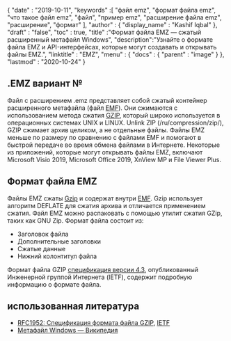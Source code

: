 {
  "date" : "2019-10-11",
  "keywords" :[ "файл emz", "формат файла emz", "что такое файл emz", "файл", "пример emz", "расширение файла emz", "расширение", "формат" ],
  "author" : {
    "display_name" : "Kashif Iqbal"
},
  "draft" : "false",
  "toc" : true,
  "title" :"Формат файла EMZ — сжатый расширенный метафайл Windows",
  "description":"Узнайте о формате файла EMZ и API-интерфейсах, которые могут создавать и открывать файлы EMZ.",
  "linktitle" : "EMZ",
  "menu" : {
    "docs" : {
      "parent" : "image"
}
},
  "lastmod" : "2020-10-24"
}

## .EMZ вариант №

Файл с расширением .emz представляет собой сжатый контейнер расширенного метафайла (файл [EMF](/ru/image/emf/)). Они сжимаются с использованием метода сжатия [GZIP](/ru/compression/gz/), который широко используется в операционных системах UNIX и LINUX. Unlink ZIP (/ru/compression/zip/), GZIP сжимает архив целиком, а не отдельные файлы. Файлы EMZ меньше по размеру по сравнению с файлами EMF и помогают в быстрой передаче во время обмена файлами в Интернете. Некоторые из приложений, которые могут открывать файлы EMZ, включают Microsoft Visio 2019, Microsoft Office 2019, XnView MP и File Viewer Plus.

## Формат файла EMZ

Файлы EMZ сжаты [Gzip](/ru/compression/gz/) и содержат внутри [EMF](/ru/image/emf/). Gzip использует алгоритм DEFLATE для сжатия архива и отличается применением сжатия. Файл EMZ можно распаковать с помощью утилит сжатия GZip, таких как GNU Zip. Формат файла состоит из:

* Заголовок файла
* Дополнительные заголовки
* Сжатые данные
* Нижний колонтитул файла

Формат файла GZIP [спецификация версии 4.3](https://datatracker.ietf.org/doc/html/rfc1952), опубликованный Инженерной группой Интернета (IETF), содержит подробную информацию о формате файла.

## использованная литература

* [RFC1952: Спецификация формата файла GZIP](https://datatracker.ietf.org/doc/html/rfc1952), [IETF](https://www.ietf.org/)
* [Метафайл Windows — Википедия](https://en.wikipedia.org/wiki/Windows_Metafile)

